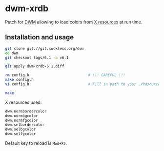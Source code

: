 dwm-xrdb
========

Patch for [DWM](https://dwm.suckless.org/) allowing to load colors from [X resources](https://en.wikipedia.org/wiki/X_resources) at run time.

Installation and usage
----------------------

```bash
git clone git://git.suckless.org/dwm
cd dwm
git checkout tags/6.1 -b v6.1

git apply dwm-xrdb-6.1.diff

rm config.h                           # !!! CAREFUL !!!
make config.h
vi config.h                           # Fill in path to your .Xresources file.

make
```

X resources used:

```bash
dwm.normbordercolor
dwm.normbgcolor
dwm.normfgcolor
dwm.selbordercolor
dwm.selbgcolor
dwm.selfgcolor
```

Default key to reload is `Mod+F5`.
